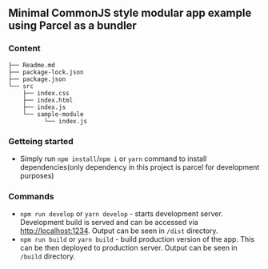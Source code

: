 ## Minimal CommonJS style modular app example using Parcel as a bundler

### Content

```
├── Readme.md
├── package-lock.json
├── package.json
└── src
    ├── index.css
    ├── index.html
    ├── index.js
    └── sample-module
          └── index.js
```

### Getteing started

- Simply run `npm install`/`npm i` or `yarn` command to install dependencies(only dependency in this project is parcel for development purposes)

### Commands

- `npm run develop` or `yarn develop` - starts development server. Development build is served and can be accessed via [http://localhost:1234](http://localhost:1234).
  Output can be seen in `/dist` directory.
- `npm run build` or `yarn build` - build production version of the app. This can be then deployed to production server.
  Output can be seen in `/build` directory.
